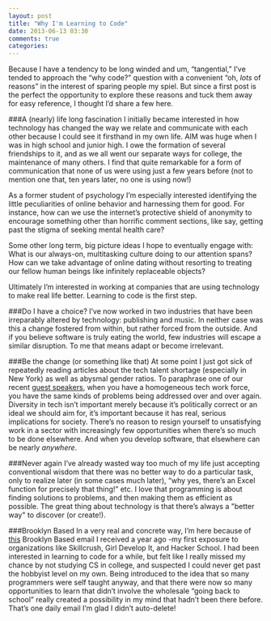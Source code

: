 ```yaml
---
layout: post
title: "Why I'm Learning to Code"
date: 2013-06-13 03:30
comments: true
categories: 
---
```

                                                                     
                                                                     
                                                                     
                                             
Because I have a tendency to be long winded and um, “tangential,” I’ve tended to approach the “why code?” question with a convenient “oh, *lots* of reasons” in the interest of sparing people my spiel. But since a first post is the perfect the opportunity to explore these reasons and tuck them away for easy reference, I thought I’d share a few here. 

###A (nearly) life long fascination
I initially became interested in how technology has changed the way we relate and communicate with each other because I could see it firsthand in my own life. AIM was huge when I was in high school and junior high. I owe the formation of several friendships to it, and as we all went our separate ways for college, the maintenance of many others. I find that quite remarkable for a form of communication that none of us were using just a few years before (not to mention one that, ten years later, no one is using now!)

As a former student of psychology I’m especially interested identifying the little peculiarities of online behavior and harnessing them for good. For instance, how can we use the internet’s protective shield of anonymity to encourage something other than horrific comment sections, like say, getting past the stigma of seeking mental health care? 

Some other long term, big picture ideas I hope to eventually engage with: What is our always-on, multitasking culture doing to our attention spans? How can we take advantage of online dating without resorting to treating our fellow human beings like infinitely replaceable objects?

Ultimately I’m interested in working at companies that are using technology to make real life better. Learning to code is the first step.

###Do I have a choice?
I’ve now worked in two industries that have been irreparably altered by technology: publishing and music. In neither case was this a change fostered from within, but rather forced from the outside. And if you believe software is truly eating the world, few industries will escape a similar disruption. To me that means adapt or become irrelevant. 

###Be the change (or something like that)
At some point I just got sick of repeatedly reading articles about the tech talent shortage (especially in New York) as well as abysmal gender ratios. To paraphrase one of our recent [guest speakers](https://www.twitter.com/laurenvoswinkel), when you have a homogeneous tech work force, you have the same kinds of problems being addressed over and over again. Diversity in tech isn’t important merely because it’s politically correct or an ideal we should aim for, it’s important because it has real, serious implications for society. There’s no reason to resign yourself to unsatisfying work in a sector with increasingly few opportunities when there’s so much to be done elsewhere. And when you develop software, that elsewhere can be nearly *anywhere*. 

###Never again
I’ve already wasted way too much of my life just accepting conventional wisdom that there was no better way to do a particular task, only to realize later (in some cases much later), “why yes, there’s an Excel function for precisely that thing!” etc. I love that programming is about finding solutions to problems, and then making them as efficient as possible. The great thing about technology is that there’s always a "better way" to discover (or create!).

###Brooklyn Based
In a very real and concrete way, I’m here because of [this](http://brooklynbased.net/email/2012/05/help-wanted-and-found-in-brooklyns-tech-scene/) Brooklyn Based email I received a year ago -my first exposure to organizations like Skillcrush, Girl Develop It, and Hacker School. I had been interested in learning to code for a while, but felt like I really missed my chance by not studying CS in college, and suspected I could never get past the hobbyist level on my own. Being introduced to the idea that so many programmers were self taught anyway, and that there were now so many opportunities to learn that didn’t involve the wholesale “going back to school” really created a possibility in my mind that hadn’t been there before. That’s one daily email I’m glad I didn’t auto-delete!
